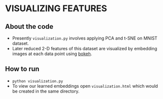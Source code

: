 # VISUALIZING FEATURES

## About the code
- Presently `visualization.py` involves applying PCA and t-SNE on MNIST dataset.
- Later reduced 2-D features of this dataset are visualized by embedding images at each data point using [bokeh](https://bokeh.pydata.org/en/latest/).

## How to run
- `python visualization.py`
-  To view our learned embeddings open `visualization.html` which would be created in the same directory.